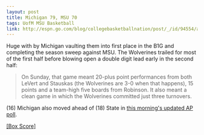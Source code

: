 ```yaml
---
layout: post
title: Michigan 79, MSU 70
tags: UofM MSU Basketball
link: http://espn.go.com/blog/collegebasketballnation/post/_/id/94554/after-win-wolverines-control-own-destiny
---
```


Huge with by Michigan vaulting them into first place in the B1G and completing the season sweep against MSU.  The Wolverines trailed for most of the first half before blowing open a double digit lead early in the second half:

> On Sunday, that game meant 20-plus point performances from both LeVert and Stauskas (the Wolverines are 3-0 when that happens), 15 points and a team-high five boards from Robinson. It also meant a clean game in which the Wolverines committed just three turnovers.

(16) Michigan also moved ahead of (18) State in [this morning's updated AP poll](http://www.mlive.com/wolverines/index.ssf/2014/02/ap_top_25_michigan_rides_win_o.html).

[\[Box Score\]](http://scores.espn.go.com/ncb/boxscore?gameId=400510043)
